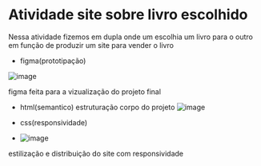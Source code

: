# Atividade site sobre livro escolhido
Nessa atividade fizemos em dupla onde um escolhia um livro para o outro em função de produzir um site para vender o livro
* figma(prototipação)
  
![image](https://github.com/user-attachments/assets/3a285e64-12c7-408b-9c87-43f5286c3d48)

  figma feita para a vizualização do projeto final
* html(semantico)
  estruturação corpo do projeto
  ![image](https://github.com/user-attachments/assets/2c2508b7-359c-46f8-a90f-0d1c7e005772)
  

* css(responsividade)
* ![image](https://github.com/user-attachments/assets/a8a761f9-2025-4b28-886e-e5805a2a670f)

estilização e distribuição do site com responsividade

